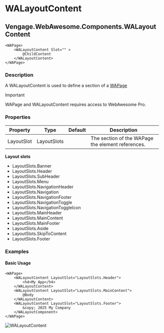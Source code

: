 ﻿# WALayoutContent
## Vengage.WebAwesome.Components.WALayoutContent

```HTML+Razor
<WAPage>
	<WALayoutContent Slot="" >
		@ChildContent
	</WALayoutContent>
</WAPage>
```

### Description
A WALayoutContent is used to define a section of a [WAPage](/docs/WAPage.md)

> [!IMPORTANT]
> WAPage and WALayoutContent requires access to WebAwesome Pro.

### Properties
| Property | Type   | Default | Description                              |
|----------|--------|---------|------------------------------------------|
| LayoutSlot | LayoutSlots |  | The section of the WAPage the element references. |

**Layout slots**
- LayoutSlots.Banner
- LayoutSlots.Header
- LayoutSlots.SubHeader
- LayoutSlots.Menu
- LayoutSlots.NavigationHeader
- LayoutSlots.Navigation
- LayoutSlots.NavigationFooter
- LayoutSlots.NavigationToggle
- LayoutSlots.NavigationToggleIcon
- LayoutSlots.MainHeader
- LayoutSlots.MainContent
- LayoutSlots.MainFooter
- LayoutSlots.Aside
- LayoutSlots.SkipToContent
- LayoutSlots.Footer

### Examples

#### Basic Usage
```HTML+Razor
<WAPage>
	<WALayoutContent LayoutSlot="LayoutSlots.Header">
		<h4>My App</h4>
	</WALayoutContent>
	<WALayoutContent LayoutSlot="LayoutSlots.MainContent">
		@Body
	</WALayoutContent>
	<WALayoutContent LayoutSlot="LayoutSlots.Footer">
		&copy; 2025 My Company
	</WALayoutComponent>
</WAPage>
```

![WALayoutContent](https://github.com/user-attachments/assets/5b31ae7e-1b50-403f-b3c7-a7bf12ec4c8d)
